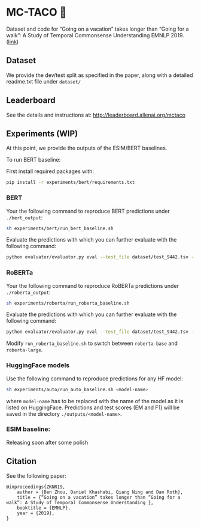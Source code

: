 # MC-TACO 🌮
Dataset and code for “Going on a vacation” takes longer than “Going for a walk”: A Study of Temporal Commonsense Understanding EMNLP 2019. ([link](https://arxiv.org/abs/1909.03065))

## Dataset
We provide the dev/test split as specified in the paper, along with a detailed readme.txt file under `dataset/`

## Leaderboard 
See the details and instructions at: 
http://leaderboard.allenai.org/mctaco

## Experiments (WIP)
At this point, we provide the outputs of the ESIM/BERT baselines. 

To run BERT baseline: 

First install required packages with: 
```bash 
pip install -r experiments/bert/requirements.txt
```

### BERT

Your the following command to reproduce BERT predictions under `./bert_output`: 
```bash
sh experiments/bert/run_bert_baseline.sh
```
Evaluate the predictions with which you can further evaluate with the following command: 

```bash 
python evaluator/evaluator.py eval --test_file dataset/test_9442.tsv --prediction_file bert_output/eval_outputs.txt
```

### RoBERTa
Your the following command to reproduce RoBERTa predictions under `./roberta_output`: 
```bash
sh experiments/roberta/run_roberta_baseline.sh
```

Evaluate the predictions with which you can further evaluate with the following command: 

```bash 
python evaluator/evaluator.py eval --test_file dataset/test_9442.tsv --prediction_file roberta_output/eval_outputs_large.txt
```
Modify `run_roberta_baseline.sh` to switch between `roberta-base` and `roberta-large`.

### HuggingFace models
Use the following command to reproduce predictions for any HF model: 
```bash
sh experiments/auto/run_auto_baseline.sh <model-name>
```
where `model-name` has to be replaced with the name of the model as it is listed on HuggingFace. Predictions and test scores (EM and F1) will be saved in the directory `./outputs/<model-name>`.

### ESIM baseline: 
Releasing soon after some polish

## Citation
See the following paper:

```
@inproceedings{ZKNR19,
    author = {Ben Zhou, Daniel Khashabi, Qiang Ning and Dan Roth},
    title = {“Going on a vacation” takes longer than “Going for a walk”: A Study of Temporal Commonsense Understanding },
    booktitle = {EMNLP},
    year = {2019},
}
```
